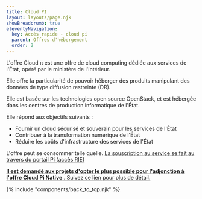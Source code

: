 ```yaml
---
title: Cloud PI 
layout: layouts/page.njk
showBreadcrumb: true
eleventyNavigation:
  key: Accès rapide - cloud pi
  parent: Offres d'hébergement
  order: 2
---
```


L'offre  Cloud π est une offre de cloud computing dédiée aux services de l'État, opéré par le ministère de l'Intérieur. 

Elle offre la particularité de pouvoir héberger des produits manipulant des données de type diffusion restreinte (DR).

Elle est basée sur les technologies open source OpenStack, et est hébergée dans les centres de production informatique de l'État.

Elle répond aux objectifs suivants : 
- Fournir un cloud sécurisé et souverain pour les services de l'État
- Contribuer à la transformation numérique de l'État
- Réduire les coûts d'infrastructure des services de l'État

L'offre peut se consommer telle quelle. [La souscription au service se fait au travers du portail Pi (accès RIE)](https://pi.interieur.gouv.fr)

[**Il est demandé aux projets d'opter le plus possible pour l'adjonction à l'offre Cloud Pi Native** . Suivez ce lien pour plus de détail.](../../../1-cloud-native/1-cct-cloud-native/sommaire/) 


{% include "components/back_to_top.njk" %}



